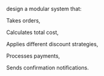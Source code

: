 design a modular system that:

Takes orders,

Calculates total cost,

Applies different discount strategies,

Processes payments,

Sends confirmation notifications.
